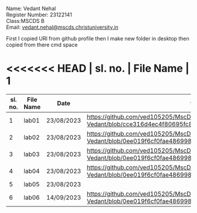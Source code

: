 Name: Vedant Nehal   
Register Number: 23122141  
Class:MSCDS B   
Email: vedant.nehal@mscds.christuniversity.in

First I copied URl from github  profile then I make new folder in desktop then copied from there cmd space 



<<<<<<< HEAD
| sl. no. | File Name | 
1           
=======
| sl. no. | File Name | Date             | file link |
|---------|-----------|------------------|-----------|
| 1       |  lab01    |    23/08/2023    | https://github.com/ved105205/MscDSB-MDS171-23122141-Vedant/blob/cce316d4ec4f80695fc8f4478c9f5b2e8b0ad371/lab01.ipynb |
| 2       |  lab02    |    23/08/2023    |https://github.com/ved105205/MscDSB-MDS171-23122141-Vedant/blob/0ee019f6cf0fae486998ee38c0607298c9ed0eb9/lab%2002.ipynb |
| 3       |  lab03    |    23/08/2023    | https://github.com/ved105205/MscDSB-MDS171-23122141-Vedant/blob/0ee019f6cf0fae486998ee38c0607298c9ed0eb9/lab03.ipynb|
| 4       |  lab04    |    23/08/2023    | https://github.com/ved105205/MscDSB-MDS171-23122141-Vedant/blob/0ee019f6cf0fae486998ee38c0607298c9ed0eb9/lab04.ipynb|
| 5       |  lab05    |    23/08/2023    |  |
|6        |  lab06    |  14/09/2023      | https://github.com/ved105205/MscDSB-MDS171-23122141-Vedant/blob/0ee019f6cf0fae486998ee38c0607298c9ed0eb9/lab06ipynb.ipynb |

